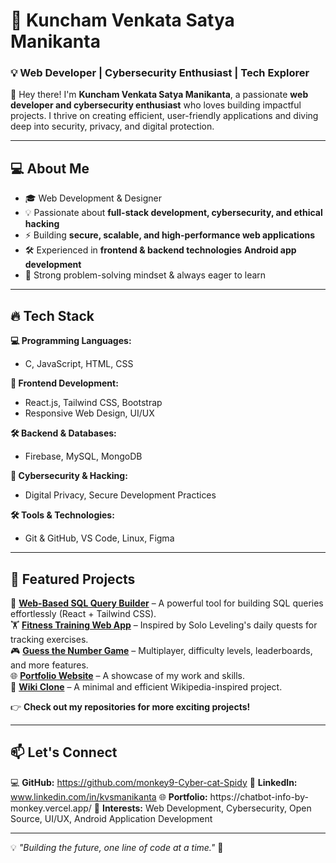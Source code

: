 # 🚀 Kuncham Venkata Satya Manikanta  

### 💡 Web Developer | Cybersecurity Enthusiast | Tech Explorer  

👋 Hey there! I'm **Kuncham Venkata Satya Manikanta**, a passionate **web developer and cybersecurity enthusiast** who loves building impactful projects. I thrive on creating efficient, user-friendly applications and diving deep into security, privacy, and digital protection.  

---

## 💻 About Me  

- 🎓 Web Development & Designer  
- 💡 Passionate about **full-stack development, cybersecurity, and ethical hacking**  
- ⚡ Building **secure, scalable, and high-performance web applications**  
- 🛠 Experienced in **frontend & backend technologies**  **Android app development** 
- 🚀 Strong problem-solving mindset  & always eager to learn  

---

## 🔥 Tech Stack  

**💻 Programming Languages:**  
- C, JavaScript, HTML, CSS  

**🚀 Frontend Development:**  
- React.js, Tailwind CSS, Bootstrap  
- Responsive Web Design, UI/UX  

**🛠 Backend & Databases:**  
- Firebase, MySQL, MongoDB  

**🔐 Cybersecurity & Hacking:**  
- Digital Privacy, Secure Development Practices  

**🛠 Tools & Technologies:**  
- Git & GitHub, VS Code, Linux, Figma  

---

## 🌟 Featured Projects  

🚀 **[Web-Based SQL Query Builder](#)** – A powerful tool for building SQL queries effortlessly (React + Tailwind CSS).  
🏋️ **[Fitness Training Web App](#)** – Inspired by Solo Leveling's daily quests for tracking exercises.  
🎮 **[Guess the Number Game](#)** – Multiplayer, difficulty levels, leaderboards, and more features.  
🌐 **[Portfolio Website](#)** – A showcase of my work and skills.  
📖 **[Wiki Clone](#)** – A minimal and efficient Wikipedia-inspired project.  

👉 **Check out my repositories for more exciting projects!**  

---

## 📫 Let's Connect  

💻 **GitHub:** https://github.com/monkey9-Cyber-cat-Spidy
🔗 **LinkedIn:** www.linkedin.com/in/kvsmanikanta
🌐 **Portfolio:** https://chatbot-info-by-
monkey.vercel.app/
💬 **Interests:** Web Development, Cybersecurity, Open Source, UI/UX, Android Application Development 

---

💡 *"Building the future, one line of code at a time."* 🚀
